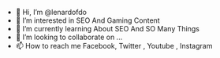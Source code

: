- 👋 Hi, I’m @lenardofdo
- 👀 I’m interested in SEO And Gaming Content
- 🌱 I’m currently learning About SEO And SO Many Things
- 💞️ I’m looking to collaborate on ...
- 📫 How to reach me Facebook, Twitter , Youtube , Instagram 

<!---
lenardofdo/lenardofdo is a ✨ special ✨ repository because its `README.md` (this file) appears on your GitHub profile.
You can click the Preview link to take a look at your changes.
--->
